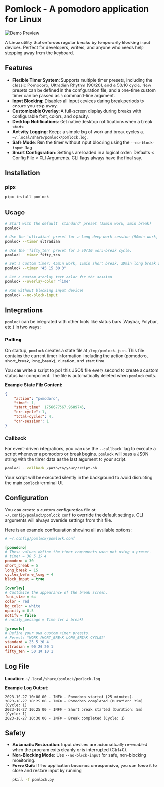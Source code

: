 # Pomlock - A pomodoro application for Linux

![Demo Preview](demo-preview.gif)

A Linux utility that enforces regular breaks by temporarily blocking input devices. Perfect for developers, writers, and anyone who needs help stepping away from the keyboard.

## Features

- **Flexible Timer System**: Supports multiple timer presets, including the classic Pomodoro, Ultradian Rhythm (90/20), and a 50/10 cycle. New presets can be defined in the configuration file, and a one-time custom timer can be passed as a command-line argument.
- **Input Blocking**: Disables all input devices during break periods to ensure you step away.
- **Customizable Overlay**: A full-screen display during breaks with configurable font, colors, and opacity.
- **Desktop Notifications**: Get native desktop notifications when a break starts.
- **Activity Logging**: Keeps a simple log of work and break cycles at `~/.local/share/pomlock/pomlock.log`.
- **Safe Mode**: Run the timer without input blocking using the `--no-block-input` flag.
- **Smart Configuration**: Settings are loaded in a logical order: Defaults < Config File < CLI Arguments. CLI flags always have the final say.


## Installation

### pipx
```bash
pipx install pomlock
```

<!-- ### Arch Linux (AUR) -->
<!-- ```bash -->
<!-- yay -S pomlock -->
<!-- ``` -->
<!-- ```bash -->
<!-- paru -S pomlock -->
<!-- ``` -->
<!---->
<!-- ### Manual -->
<!---->
<!-- <!-- TODO: some ideas -->
<!-- options: -->
<!-- 1. curl command:  -->
<!-- [uv package manager](https://github.com/astral-sh/uv?tab=readme-ov-file#installation) -->
<!-- ```bash -->
<!-- curl -LsSf https://astral.sh/uv/install.sh | sh   -->
<!-- ``` -->
<!-- [yt-dlp](https://github.com/yt-dlp/yt-dlp/wiki/Installation#installing-the-release-binary) -->
<!-- ```bash -->
<!-- curl -L https://github.com/yt-dlp/yt-dlp/releases/latest/download/yt-dlp -o ~/.local/bin/yt-dlp -->
<!-- chmod a+rx ~/.local/bin/yt-dlp  # Make executable -->
<!-- ``` -->
<!---->
<!-- 2. pip -->
<!-- [uv](https://github.com/astral-sh/uv?tab=readme-ov-file#installation) -->
<!-- ```bash -->
<!-- # With pip. -->
<!-- pip install uv -->
<!-- ``` -->
<!-- [yt-dlp](https://github.com/yt-dlp/yt-dlp/wiki/Installation#with-pip) -->
<!-- ```bash -->
<!-- python3 -m pip install -U "yt-dlp[default]" -->
<!-- ``` -->
<!---->
<!-- 3. pacman -->
<!-- [yt-dlp](https://github.com/yt-dlp/yt-dlp/wiki/Installation#pacman) -->
<!-- ```bash -->
<!-- sudo pacman -Syu yt-dlp -->
<!-- ``` -->


## Usage

```bash
# Start with the default 'standard' preset (25min work, 5min break)
pomlock

# Use the 'ultradian' preset for a long deep-work session (90min work, 20min break)
pomlock --timer ultradian

# Use the 'fifty_ten' preset for a 50/10 work-break cycle.
pomlock --timer fifty_ten

# Set a custom timer: 45min work, 15min short break, 30min long break after 3 cycles
pomlock --timer "45 15 30 3"

# Set a custom overlay text color for the session
pomlock --overlay-color "lime"

# Run without blocking input devices
pomlock --no-block-input
```

## Integrations

`pomlock` can be integrated with other tools like status bars (Waybar, Polybar, etc.) in two ways:

### Polling

On startup, `pomlock` creates a state file at `/tmp/pomlock.json`. This file contains the current timer information, including the action (pomodoro, short_break, long_break), duration, and start time.

You can write a script to poll this JSON file every second to create a custom status bar component. The file is automatically deleted when `pomlock` exits.

**Example State File Content:**
```json
{
    "action": "pomodoro",
    "time": 1,
    "start_time": 1756677567.9689746,
    "crr-cycle": 1,
    "total-cycles": 4,
    "crr-session": 1
}
```

### Callback

For event-driven integrations, you can use the `--callback` flag to execute a script whenever a pomodoro or break begins. `pomlock` will pass a JSON string with the timer data as the last argument to your script.

```bash
pomlock --callback /path/to/your/script.sh
```

Your script will be executed silently in the background to avoid disrupting the main `pomlock` terminal UI.

## Configuration

You can create a custom configuration file at `~/.config/pomlock/pomlock.conf` to override the default settings. CLI arguments will always override settings from this file.

Here is an example configuration showing all available options:
```ini
# ~/.config/pomlock/pomlock.conf

[pomodoro]
# These values define the timer components when not using a preset.
# timer = 30 5 15 4
pomodoro = 30
short_break = 5
long_break = 15
cycles_before_long = 4
block_input = true

[overlay]
# Customize the appearance of the break screen.
font_size = 64
color = red
bg_color = white
opacity = 0.5
notify = false
# notify_message = Time for a break!

[presets]
# Define your own custom timer presets.
# Format: "WORK SHORT_BREAK LONG_BREAK CYCLES"
standard = 25 5 20 4
ultradian = 90 20 20 1
fifty_ten = 50 10 10 1
```

## Log File

**Location**: `~/.local/share/pomlock/pomlock.log`

**Example Log Output**:
```log
2023-10-27 10:00:00 - INFO - Pomodoro started (25 minutes).
2023-10-27 10:25:00 - INFO - Pomodoro completed (Duration: 25m) (Cycle: 1)
2023-10-27 10:25:00 - INFO - Short break started (Duration: 5m) (Cycle: 1)
2023-10-27 10:30:00 - INFO - Break completed (Cycle: 1)
```

## Safety

- **Automatic Restoration**: Input devices are automatically re-enabled when the program exits cleanly or is interrupted (Ctrl+C).
- **Non-Blocking Mode**: Use `--no-block-input` for safe, non-blocking monitoring.
- **Force Quit**: If the application becomes unresponsive, you can force it to close and restore input by running:
  ```bash
  pkill -f pomlock.py
  ```
